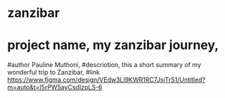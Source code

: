 # zanzibar
# project name, my zanzibar journey,
#author Pauline Muthoni,
#descriotion, this a short summary of my wonderful trip to Zanzibar,
#link https://www.figma.com/design/VEdw3Ll9KWR1RC7JsjTrS1/Untitled?m=auto&t=I5rPW5ayCsdIzpLS-6
